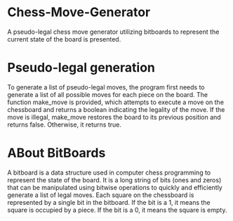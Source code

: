 # Chess-Move-Generator
A pseudo-legal chess move generator utilizing bitboards to represent the current state of the board is presented.

# Pseudo-legal generation
To generate a list of pseudo-legal moves, the program first needs to generate a list of all possible moves for each piece on the board.
The function make_move is provided, which attempts to execute a move on the chessboard and returns a boolean indicating the legality of the move.
If the move is illegal, make_move restores the board to its previous position and returns false. Otherwise, it returns true.

# ABout BitBoards

A bitboard is a data structure used in computer chess programming to represent the state of the board.
It is a long string of bits (ones and zeros) that can be manipulated using bitwise operations to quickly and efficiently generate a list of legal moves.
Each square on the chessboard is represented by a single bit in the bitboard. If the bit is a 1, it means the square is occupied by a piece.
If the bit is a 0, it means the square is empty.
